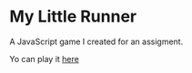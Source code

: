 # My Little Runner

A JavaScript game I created for an assigment.

Yo can play it [here](http://game.brugui.es)
